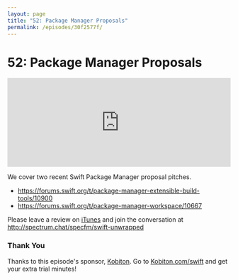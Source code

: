 ```yaml
---
layout: page
title: "52: Package Manager Proposals"
permalink: /episodes/30f2577f/
---
```


# 52: Package Manager Proposals

<iframe frameBorder="0" height="200px" scrolling="no" seamless src="https://player.simplecast.com/60121283-ed97-4b30-92e1-934aaa46a06f" width="100%"></iframe>

We cover two recent Swift Package Manager proposal pitches.

- https://forums.swift.org/t/package-manager-extensible-build-tools/10900
- https://forums.swift.org/t/package-manager-workspace/10667

Please leave a review on [iTunes](https://itunes.apple.com/us/podcast/swift-unwrapped/id1209817203?mt=2) and join the conversation at http://spectrum.chat/specfm/swift-unwrapped

### Thank You 

Thanks to this episode's sponsor, [Kobiton](https://kobiton.com/swift/?utm_source=Swift_Unwrapped_Podcast&utm_medium=Podcast&utm_campaign=3.20_Swift_Unwrapped_Podcast&utm_content=Free_iPhone_X). Go to [Kobiton.com/swift](https://kobiton.com/swift/?utm_source=Swift_Unwrapped_Podcast&utm_medium=Podcast&utm_campaign=3.20_Swift_Unwrapped_Podcast&utm_content=Free_iPhone_X) and get your extra trial minutes!
